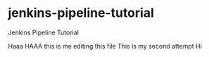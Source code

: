 # jenkins-pipeline-tutorial
Jenkins Pipeline Tutorial

Haaa  HAAA this is me editing this file
This is my second attempt
Hi
